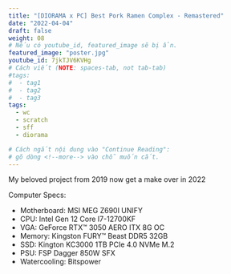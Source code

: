 ```yaml
---
title: "[DIORAMA x PC] Best Pork Ramen Complex - Remastered"
date: "2022-04-04"
draft: false
weight: 08
# Nếu có youtube_id, featured_image sẽ bị ẩn.
featured_image: "poster.jpg"
youtube_id: 7jkTJV6KVHg
# Cách viết (NOTE: spaces-tab, not tab-tab)
#tags:
#  - tag1
#  - tag2
#  - tag3
tags:
  - wc
  - scratch
  - sff
  - diorama

# Cách ngắt nội dung vào "Continue Reading":
# gõ dòng <!--more--> vào chỗ muốn cắt.
---
```


My beloved project from 2019 now get a make over in 2022

Computer Specs:
- Motherboard: MSI MEG Z690I UNIFY
- CPU: Intel Gen 12 Core I7-12700KF
- VGA: GeForce RTX™ 3050 AERO ITX 8G OC
- Memory: Kingston FURY™ Beast DDR5 32GB
- SSD: Kington KC3000 1TB PCIe 4.0 NVMe M.2 
- PSU: FSP Dagger 850W SFX
- Watercooling: Bitspower
